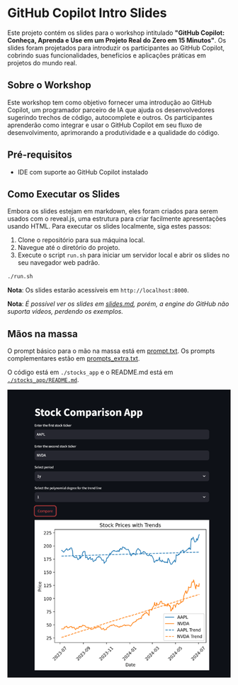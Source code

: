 # GitHub Copilot Intro Slides

Este projeto contém os slides para o workshop intitulado **"GitHub Copilot: Conheça, Aprenda e Use em um Projeto Real do Zero em 15 Minutos"**. Os slides foram projetados para introduzir os participantes ao GitHub Copilot, cobrindo suas funcionalidades, benefícios e aplicações práticas em projetos do mundo real.

## Sobre o Workshop

Este workshop tem como objetivo fornecer uma introdução ao GitHub Copilot, um programador parceiro de IA que ajuda os desenvolvedores sugerindo trechos de código, autocomplete e outros. Os participantes aprenderão como integrar e usar o GitHub Copilot em seu fluxo de desenvolvimento, aprimorando a produtividade e a qualidade do código.

## Pré-requisitos

- IDE com suporte ao GitHub Copilot instalado

## Como Executar os Slides

Embora os slides estejam em markdown, eles foram criados para serem usados com o reveal.js, uma estrutura para criar facilmente apresentações usando HTML. Para executar os slides localmente, siga estes passos:

1. Clone o repositório para sua máquina local.
2. Navegue até o diretório do projeto.
3. Execute o script `run.sh` para iniciar um servidor local e abrir os slides no seu navegador web padrão.

```bash
./run.sh
```

**Nota**: Os slides estarão acessíveis em `http://localhost:8000`.

**Nota**: *É possível ver os slides em [slides.md](slides.md), porém, a engine do GitHub não suporta vídeos, perdendo os exemplos.*

## Mãos na massa

O prompt básico para o mão na massa está em [prompt.txt](prompt.txt).
Os prompts complementares estão em [prompts_extra.txt](prompts_extra.txt).

O código está em `./stocks_app` e o README.md está em [`./stocks_app/README.md`](stocks_app/README.md).

![app](assets/app.png)